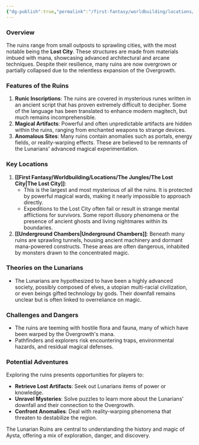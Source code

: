 ```yaml
---
{"dg-publish":true,"permalink":"/first-fantasy/worldbuilding/locations/the-jungles/lunarian-ruins/","noteIcon":"","created":"2025-01-22T09:15:54.596+09:00","updated":"2025-01-23T23:01:39.591+09:00"}
---
```


### Overview

The ruins range from small outposts to sprawling cities, with the most notable being the **Lost City**. These structures are made from materials imbued with mana, showcasing advanced architectural and arcane techniques. Despite their resilience, many ruins are now overgrown or partially collapsed due to the relentless expansion of the Overgrowth​.

### Features of the Ruins

1. **Runic Inscriptions**: The ruins are covered in mysterious runes written in an ancient script that has proven extremely difficult to decipher. Some of the language has been translated to enhance modern magitech, but much remains incomprehensible​.
2. **Magical Artifacts**: Powerful and often unpredictable artifacts are hidden within the ruins, ranging from enchanted weapons to strange devices​.
3. **Anomalous Sites**: Many ruins contain anomalies such as portals, energy fields, or reality-warping effects. These are believed to be remnants of the Lunarians' advanced magical experimentation.

### Key Locations

1. **[[First Fantasy/Worldbuilding/Locations/The Jungles/The Lost City\|The Lost City]]**:
    - This is the largest and most mysterious of all the ruins. It is protected by powerful magical wards, making it nearly impossible to approach directly.
    - Expeditions to the Lost City often fail or result in strange mental afflictions for survivors. Some report illusory phenomena or the presence of ancient ghosts and living nightmares within its boundaries​.
2. **[[Underground Chambers\|Underground Chambers]]**: Beneath many ruins are sprawling tunnels, housing ancient machinery and dormant mana-powered constructs. These areas are often dangerous, inhabited by monsters drawn to the concentrated magic.

### Theories on the Lunarians

- The Lunarians are hypothesized to have been a highly advanced society, possibly composed of elves, a utopian multi-racial civilization, or even beings gifted technology by gods. Their downfall remains unclear but is often linked to overreliance on magic​.

### Challenges and Dangers

- The ruins are teeming with hostile flora and fauna, many of which have been warped by the Overgrowth's mana.
- Pathfinders and explorers risk encountering traps, environmental hazards, and residual magical defenses​.

### Potential Adventures

Exploring the ruins presents opportunities for players to:

- **Retrieve Lost Artifacts**: Seek out Lunarians items of power or knowledge.
- **Unravel Mysteries**: Solve puzzles to learn more about the Lunarians' downfall and their connection to the Overgrowth.
- **Confront Anomalies**: Deal with reality-warping phenomena that threaten to destabilize the region​.

The Lunarian Ruins are central to understanding the history and magic of Aysta, offering a mix of exploration, danger, and discovery.